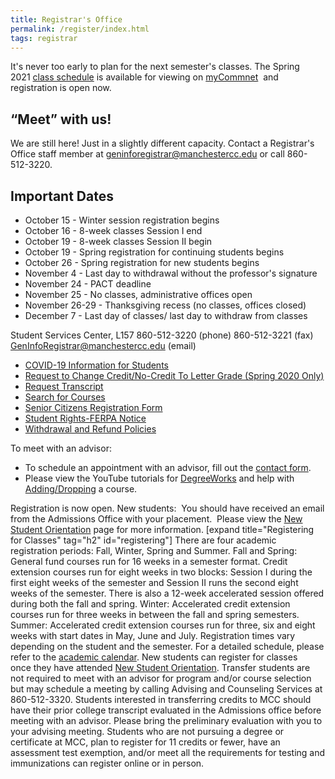 ```yaml
---
title: Registrar's Office
permalink: /register/index.html
tags: registrar
---
```

It's never too early to plan for the next semester's classes. The Spring 2021 [class schedule](https://ssb-prod.ec.commnet.edu/pls/x/bzskfcls.P_CrseSearch) is available for viewing on [myCommnet](http://my.commnet.edu/)  and registration is open now.

## “Meet” with us!

We are still here! Just in a slightly different capacity. Contact a Registrar's Office staff member at [geninforegistrar@manchestercc.edu](mailto:geninforegistrar@manchestercc.edu) or call 860-512-3220. 

## Important Dates

* October 15 - Winter session registration begins 
* October 16 - 8-week classes Session I end 
* October 19 - 8-week classes Session II begin 
* October 19 - Spring registration for continuing students begins 
* October 26 - Spring registration for new students begins 
* November 4 - Last day to withdrawal without the professor's signature 
* November 24 - PACT deadline 
* November 25 - No classes, administrative offices open 
* November 26-29 - Thanksgiving recess (no classes, offices closed) 
* December 7 - Last day of classes/ last day to withdraw from classes

Student Services Center, L157 860-512-3220 (phone) 860-512-3221 (fax) [GenInfoRegistrar@manchestercc.edu](mailto:GenInfoRegistrar@manchestercc.edu) (email)

*   [COVID-19 Information for Students](/covid-19-information/)
*   [Request to Change Credit/No-Credit To Letter Grade (Spring 2020 Only)](/form-depot/change-back-to-letter-grade-request/)
*   [Request Transcript](../transcripts/)
*   [Search for Courses](/programs-courses/search-for-courses/)
*   [Senior Citizens Registration Form](/enrollment/registrar/senior-citizen-registration/)
*   [Student Rights-FERPA Notice](http://catalog.mcc.commnet.edu/content.php?catoid=10&navoid=1049#students_rights)
*   [Withdrawal and Refund Policies](/withdrawal-and-refund-policies)

To meet with an advisor:

*   To schedule an appointment with an advisor, fill out the [contact form](https://www.manchestercc.edu/offices/student-affairs/advising-counseling/academic-advising/connect-with-advising/).
*   Please view the YouTube tutorials for [DegreeWorks](https://nam02.safelinks.protection.outlook.com/?url=https%3A%2F%2Fyoutu.be%2FodDEE3VEgC8&data=02%7C01%7CSVincent%40mcc.commnet.edu%7Cbdf2dd8e8b4745ef538508d7dbe5cfde%7C679df878277a496aac8dd99e58606dd9%7C0%7C0%7C637219652382340667&sdata=m61X6edu3PZmAbQtW8uZEpptIRFseZbahRQGv0qOjO8%3D&reserved=0) and help with [Adding/Dropping](https://nam02.safelinks.protection.outlook.com/?url=https%3A%2F%2Fyoutu.be%2FIXLflm5XqXY&data=02%7C01%7CSVincent%40mcc.commnet.edu%7Cbdf2dd8e8b4745ef538508d7dbe5cfde%7C679df878277a496aac8dd99e58606dd9%7C0%7C0%7C637219652382340667&sdata=6C2rbauX7e4%2B5uAZK6laxgM48vijOoE4e1Rtq3tkRtU%3D&reserved=0) a course.

Registration is now open. New students:  You should have received an email from the Admissions Office with your placement.  Please view the [New Student Orientation](/enrollment/new-student-orientation/) page for more information. \[expand title="Registering for Classes" tag="h2" id="registering"\] There are four academic registration periods: Fall, Winter, Spring and Summer. Fall and Spring: General fund courses run for 16 weeks in a semester format. Credit extension courses run for eight weeks in two blocks: Session I during the first eight weeks of the semester and Session II runs the second eight weeks of the semester. There is also a 12-week accelerated session offered during both the fall and spring. Winter: Accelerated credit extension courses run for three weeks in between the fall and spring semesters. Summer: Accelerated credit extension courses run for three, six and eight weeks with start dates in May, June and July. Registration times vary depending on the student and the semester. For a detailed schedule, please refer to the [academic calendar](/catalogs). New students can register for classes once they have attended [New Student Orientation](/enrollment/new-student-orientation/). Transfer students are not required to meet with an advisor for program and/or course selection but may schedule a meeting by calling Advising and Counseling Services at 860-512-3320. Students interested in transferring credits to MCC should have their prior college transcript evaluated in the Admissions office before meeting with an advisor. Please bring the preliminary evaluation with you to your advising meeting. Students who are not pursuing a degree or certificate at MCC, plan to register for 11 credits or fewer, have an assessment test exemption, and/or meet all the requirements for testing and immunizations can register online or in person.